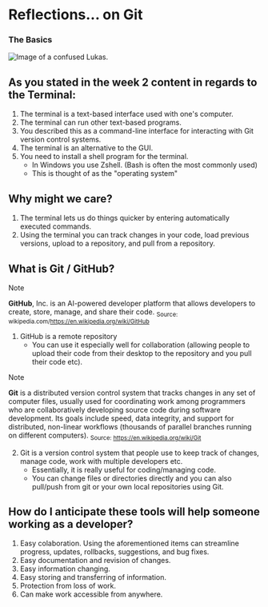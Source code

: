 # Reflections... on Git

### The Basics

![Image of a confused Lukas.](https://cdn4.iconfinder.com/data/icons/smiley-4-1/32/374-1024.png)

## As you stated in the week 2 content in regards to the Terminal:

1. The terminal is a text-based interface used with one's computer.
1. The terminal can run other text-based programs.
1. You described this as a command-line interface for interacting with Git version control systems.
1. The terminal is an alternative to the GUI.
1. You need to install a shell program for the terminal.
    - In Windows you use Zshell. (Bash is often the most commonly used)
    - This is thought of as the "operating system"

## Why might we care?

1. The terminal lets us do things quicker by entering automatically executed commands.
1. Using the terminal you can track changes in your code, load previous versions, upload to a repository, and pull from a repository.

## What is Git / GitHub?

> [!NOTE]
> **GitHub**, Inc. is an AI-powered developer platform that allows developers to create, store, manage, and share their code.
> <sub>Source: wikipedia.com/https://en.wikipedia.org/wiki/GitHub</sub>

1. GitHub is a remote repository
   - You can use it especially well for collaboration (allowing people to upload their code from their desktop to the repository and you pull their code etc).

>[!NOTE]
>**Git** is a distributed version control system that tracks changes in any set of computer files, usually used for coordinating work among programmers who are collaboratively developing source code during software development. Its goals include speed, data integrity, and support for distributed, non-linear workflows (thousands of parallel branches running on different computers).
><sub>Source: https://en.wikipedia.org/wiki/Git</sub>

2. Git is a version control system that people use to keep track of changes, manage code, work with multiple developers etc.
   - Essentially, it is really useful for coding/managing code.
   - You can change files or directories directly and you can also pull/push from git or your own local repositories using Git.

## How do I anticipate these tools will help someone working as a developer?

1. Easy colaboration. Using the aforementioned items can streamline progress, updates, rollbacks, suggestions, and bug fixes.
2. Easy documentation and revision of changes.
3. Easy information changing.
4. Easy storing and transferring of information.
5. Protection from loss of work.
6. Can make work accessible from anywhere. 
